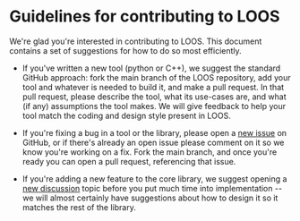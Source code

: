 # Guidelines for contributing to LOOS

We're glad you're interested in contributing to LOOS. This document contains a set of suggestions for how to do so most efficiently.

- If you've written a new tool (python or C++), we suggest the standard GitHub approach: fork the main branch of the LOOS repository, add your tool and whatever is needed to build it, and make a pull request. In that pull request, please describe the tool, what its use-cases are, and what (if any) assumptions the tool makes. We will give feedback to help your tool match the coding and design style present in LOOS.

- If you're fixing a bug in a tool or the library, please open a [new issue](https://github.com/GrossfieldLab/loos/issues) on GitHub, or if there's already an open issue please comment on it so we know you're working on a fix. Fork the main branch, and once you're ready you can open a pull request, referencing that issue.

- If you're adding a new feature to the core library, we suggest opening a [new discussion](https://github.com/GrossfieldLab/loos/discussions) topic before you put much time into implementation -- we will almost certainly have suggestions about how to design it so it matches the rest of the library. 

